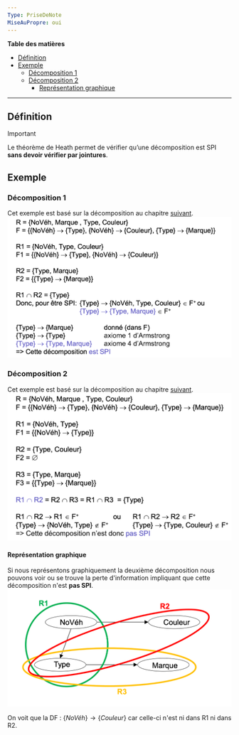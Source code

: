 ```yaml
---
Type: PriseDeNote
MiseAuPropre: oui
---
```

**Table des matières**
- [Définition](#d%C3%A9finition)
- [Exemple](#exemple)
	- [Décomposition 1](#d%C3%A9composition-1)
	- [Décomposition 2](#d%C3%A9composition-2)
		- [Représentation graphique](#repr%C3%A9sentation-graphique)
___
## Définition
>[!important]
>Le théorème de Heath permet de vérifier qu’une décomposition est SPI **sans devoir vérifier par jointures**.
## Exemple
### Décomposition 1
Cet exemple est basé sur la décomposition au chapitre [suivant](Décomposition.md#premi%C3%A8re-d%C3%A9composition).
![](/_src/img/docs/Pasted%20image%2020240103101817.png)
### Décomposition 2
Cet exemple est basé sur la décomposition au chapitre [suivant](Décomposition.md#deuxi%C3%A8me-d%C3%A9composition).
![](../../../../S0/PiecesJointes/Pasted%20image%2020240103102008.png)
#### Représentation graphique
Si nous représentons graphiquement la deuxième décomposition nous pouvons voir ou se trouve la perte d'information impliquant que cette décomposition n'est **pas SPI**.
![](../../../../S0/PiecesJointes/Pasted%20image%2020240103102556.png) 

On voit que la DF : $\{NoVéh\} \to \{Couleur\}$ car celle-ci n'est ni dans R1 ni dans R2.